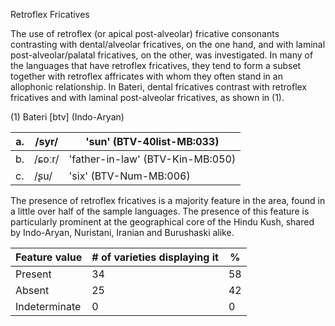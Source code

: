 Retroflex Fricatives

The use of retroflex (or apical post-alveolar) fricative consonants
contrasting with dental/alveolar fricatives, on the one hand, and with
laminal post-alveolar/palatal fricatives, on the other, was
investigated. In many of the languages that have retroflex fricatives,
they tend to form a subset together with retroflex affricates with whom
they often stand in an allophonic relationship. In Bateri, dental
fricatives contrast with retroflex fricatives and with laminal
post-alveolar fricatives, as shown in (1).

(1) Bateri \[btv\] (Indo-Aryan)

| a\. | /syr/  | 'sun' (BTV-40list-MB:033)        |
|-----|--------|----------------------------------|
| b\. | /ɕoːr/ | 'father-in-law' (BTV-Kin-MB:050) |
| c\. | /ʂu/   | 'six' (BTV-Num-MB:006)           |

The presence of retroflex fricatives is a majority feature in the area,
found in a little over half of the sample languages. The presence of
this feature is particularly prominent at the geographical core of the
Hindu Kush, shared by Indo-Aryan, Nuristani, Iranian and Burushaski
alike.

| Feature value | \# of varieties displaying it | \%  |
|---------------|-------------------------------|-----|
| Present       | 34                            | 58  |
| Absent        | 25                            | 42  |
| Indeterminate | 0                             | 0   |
